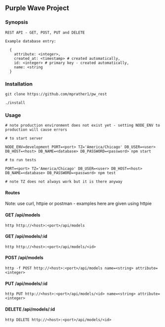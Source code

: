 ## Purple Wave Project

### Synopsis

    REST API - GET, POST, PUT and DELETE
    
    Example database entry:
    
      {
        attribute: <integer>,
        created_at: <timestamp> # created automatically,
        id: <integer> # primary key - created automatically,
        name: <string
      }

### Installation

    git clone https://github.com/mprather1/pw_rest
    
    ./install
    
### Usage

    # note production environment does not exist yet - setting NODE_ENV to production will cause errors
    
    # to start server
    
    NODE_ENV=development PORT=<port> TZ='America/Chicago' DB_USER=<user> DB_HOST=<host> DB_NAME=<database> DB_PASSWORD=<password> npm start
    
    # to run tests
    
    PORT=<port> TZ='America/Chicago' DB_USER=<user> DB_HOST=<host> DB_NAME=<database> DB_PASSWORD=<password> npm test
    
    # note TZ does not always work but it is there anyway
    
#### Routes

Note: use curl, httpie or postman - examples here are given using httpie

#### GET /api/models

    http http://<host>:<port>/api/models
    
#### GET /api/models/:id

    http http://<host>:<port>/api/models/<id>

#### POST /api/models

    http -f POST http://<host>:<port>/api/models name=<string> attribute=<integer>
    
#### PUT /api/models/:id
  
    http PUT http://<host>:<port>/api/models/<id> name=<string> attribute=<integer>
    
#### DELETE /api/models/:id

    http DELETE http://<host>:<port>/api/models/<id>
